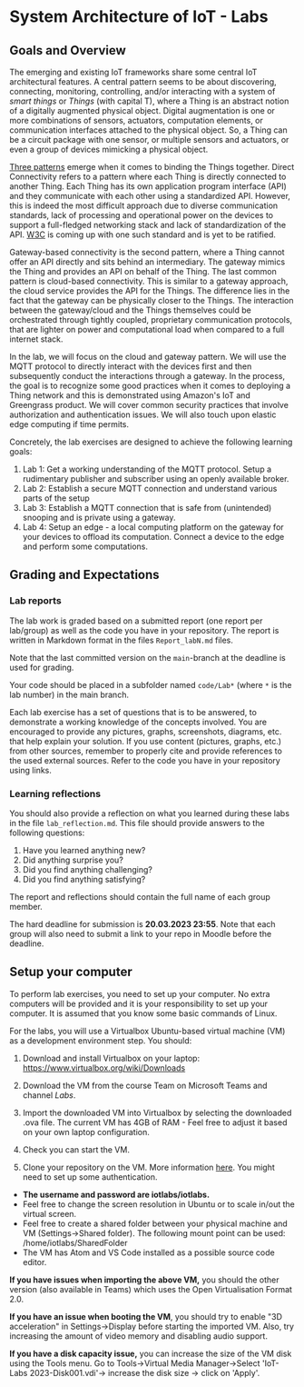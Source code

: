 # System Architecture of IoT - Labs
## Goals and Overview

The emerging and existing IoT frameworks share some central IoT architectural
features. A central pattern seems to be about discovering, connecting,
monitoring, controlling, and/or interacting with a system of _smart things_ or
_Things_ (with capital T), where a Thing is an abstract notion of a digitally
augmented physical object. Digital augmentation is one or more combinations of
sensors, actuators, computation elements, or communication interfaces attached to
the physical object. So, a Thing can be a circuit package with one sensor, or
multiple sensors and actuators, or even a group of devices mimicking a physical
object.

[Three
patterns](https://www.w3.org/Submission/wot-model/#web-things-integration-patterns)
emerge when it comes to binding the Things together. Direct Connectivity refers to
a pattern where each Thing is directly connected to another Thing. Each Thing
has its own application program interface (API) and they communicate with each
other using a standardized API. However, this is indeed the most difficult
approach due to diverse communication standards, lack of processing and
operational power on the devices to support a full-fledged networking stack and
lack of standardization of the API.
[W3C](https://www.w3.org/Submission/wot-model) is coming up with one such
standard and is yet to be ratified. 

Gateway-based connectivity is the second pattern, where a Thing cannot offer an
API directly and sits behind an intermediary. The gateway mimics the Thing and
provides an API on behalf of the Thing. The last common pattern is 
cloud-based connectivity. This is similar to a gateway approach, the cloud
service provides the API for the Things. The difference lies in the fact that
the gateway can be physically closer to the Things. The interaction between
the gateway/cloud and the Things themselves could be orchestrated through tightly
coupled, proprietary communication protocols, that are lighter on power and
computational load when compared to a full internet stack.

In the lab, we will focus on the cloud and gateway pattern. We will use the MQTT
protocol to directly interact with the devices first and then subsequently
conduct the interactions through a gateway. In the process, the goal is to
recognize some good practices when it comes to deploying a Thing network and
this is demonstrated using Amazon's IoT and Greengrass product. We will cover
common security practices that involve authorization and authentication issues.
We will also touch upon elastic edge computing if time permits.

Concretely, the lab exercises are designed to achieve the following learning
goals:

1. Lab 1: Get a working understanding of the MQTT protocol. Setup a rudimentary
   publisher and subscriber using an openly available broker.
2. Lab 2: Establish a secure MQTT connection and understand various parts of
   the setup
3. Lab 3: Establish a MQTT connection that is safe from (unintended) snooping
   and is private using a gateway.
4. Lab 4: Setup an edge - a local computing platform on the gateway for your
   devices to offload its computation. Connect a device to the edge and perform
   some computations. 

## Grading and Expectations

### Lab reports
The lab work is graded based on a submitted report (one report per lab/group) as well
as the code you have in your repository. The report is written in Markdown format in the files `Report_labN.md` files. 

Note that the last committed version on the `main`-branch at the deadline is used for grading.

Your code should be placed in a subfolder named `code/Lab*` (where `*` is the lab number) 
in the main branch.

Each lab exercise has a set of questions that is to be answered, to demonstrate a working knowledge of the concepts involved. You are
encouraged to provide any pictures, graphs, screenshots, diagrams, etc. that
help explain your solution. If you use content (pictures, graphs, etc.)
from other sources, remember to properly cite and provide references to the used
external sources. Refer to the code you have in your repository using links. 

### Learning reflections
You should also provide a reflection on what you learned during these labs in 
the file `lab_reflection.md`. This file should provide answers to the following questions:

1. Have you learned anything new?
2. Did anything surprise you?
3. Did you find anything challenging?
4. Did you find anything satisfying?


The report and reflections should contain the full name of each group member.

The hard deadline for submission is **20.03.2023 23:55**. Note that each group will also need
to submit a link to your repo in Moodle before the deadline.

## Setup your computer 
To perform lab exercises, you need to set up your computer. No extra computers will be provided and it is your responsibility to set up your computer. It is assumed that you know some basic commands of Linux. 

For the labs, you will use a Virtualbox Ubuntu-based virtual machine (VM) as a development environment step. 
You should:

1. Download and install Virtualbox on your laptop: https://www.virtualbox.org/wiki/Downloads 
2. Download the VM from the course Team on Microsoft Teams and channel _Labs_.

3. Import the downloaded VM into Virtualbox by selecting the downloaded .ova file. The current VM has 4GB of RAM - Feel free to adjust it based on your own laptop configuration.

4. Check you can start the VM. 

5. Clone your repository on the VM. More information [here](https://docs.github.com/en/repositories/creating-and-managing-repositories/cloning-a-repository). You might need to set up some authentication. 

- **The username and password are iotlabs/iotlabs.**
- Feel free to change the screen resolution in Ubuntu or to scale in/out the virtual screen. 
- Feel free to create a shared folder between your physical machine and VM (Settings->Shared folder). The following mount point can be used: /home/iotlabs/SharedFolder
- The VM has Atom and VS Code installed as a possible source code editor.

**If you have issues when importing the above VM,** you should the other version (also available in Teams) which uses the Open Virtualisation Format 2.0.

**If you have an issue when booting the VM**, you should try to enable "3D acceleration" in Settings->Display before starting the imported VM. Also, try increasing the amount of video memory and disabling audio support.

**If you have a disk capacity issue,** you can increase the size of the VM disk using the Tools menu. Go to Tools->Virtual Media Manager->Select 'IoT-Labs 2023-Disk001.vdi'-> increase the disk size -> click on 'Apply'.
